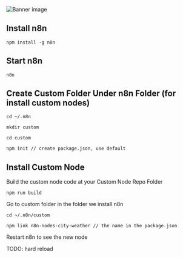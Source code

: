 ![Banner image](https://user-images.githubusercontent.com/10284570/173569848-c624317f-42b1-45a6-ab09-f0ea3c247648.png)

## Install n8n

```
npm install -g n8n
```

## Start n8n

```
n8n
```

## Create Custom Folder Under n8n Folder (for install custom nodes)

```
cd ~/.n8n
```

```
mkdir custom
```

```
cd custom
```

```
npm init // create package.json, use default
```

## Install Custom Node

Build the custom node code at your Custom Node Repo Folder

```
npm run build
```

Go to custom folder in the folder we install n8n

```
cd ~/.n8n/custom
```

```
npm link n8n-nodes-city-weather // the name in the package.json
```

Restart n8n to see the new node

TODO: hard reload
